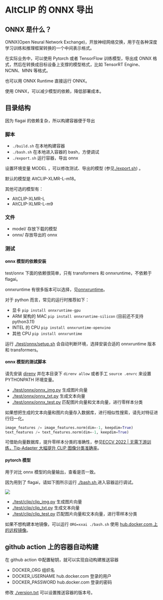 # AltCLIP 的 ONNX 导出

## ONNX 是什么？

ONNX(Open Neural Network Exchange)，开放神经网络交换，用于在各种深度学习训练和推理框架转换的一个中间表示格式。

在实际业务中，可以使用 Pytorch 或者 TensorFlow 训练模型，导出成 ONNX 格式，然后在转换成目标设备上支撑的模型格式，比如 TensorRT Engine、NCNN、MNN 等格式。

也可以用 ONNX Runtime 直接运行 ONNX。

使用 ONNX，可以减少模型的依赖，降低部署成本。

## 目录结构

因为 flagai 的依赖复杂，所以构建容器便于导出

### 脚本

* `./build.sh` 在本地构建容器
* `./bash.sh` 在本地进入容器的 bash，方便调试
* `./export.sh` 运行容器，导出 onnx

设置环境变量 MODEL ，可以修改测试、导出的模型 (参见[./export.sh](./export.sh)) 。

默认的模型是 AltCLIP-XLMR-L-m18。

其他可选的模型有：

* AltCLIP-XLMR-L
* AltCLIP-XLMR-L-m9

### 文件

* model/ 存放下载的模型
* onnx/ 存放导出的 onnx

### 测试

#### onnx 模型的依赖安装

test/onnx 下面的依赖很简单，只有 transformers 和 onnxruntime，不依赖于 flagai。

onnxruntime 有很多版本可以选择，见[onnxruntime](https://onnxruntime.ai/)。

对于 python 而言，常见的运行时推荐如下：

* 显卡 `pip install onnxruntime-gpu`
* ARM 架构的 MAC `pip install onnxruntime-silicon` (目前还不支持 python3.11)
* INTEL 的 CPU `pip install onnxruntime-openvino`
* 其他 CPU `pip install onnxruntime`

运行 [./test/onnx/setup.sh](./test/onnx/setup.sh) 会自动判断环境，选择安装合适的 onnxruntime 版本和 transformers。

#### onnx 模型的测试脚本

请先安装 [direnv](https://github.com/direnv/direnv/blob/master/README.md) 并在本目录下 `direnv allow` 或者手工 `source .envrc` 来设置 PYTHONPATH 环境变量。

* [./test/onnx/onnx_img.py](./test/onnx/onnx_img.py)  生成图片向量
* [./test/onnx/onnx_txt.py](./test/onnx/onnx_txt.py)  生成文本向量
* [./test/onnx/onnx_test.py](./test/onnx/onnx_test.py) 匹配图片向量和文本向量，进行零样本分类

如果想把生成的文本向量和图片向量存入数据库，进行相似性搜索，请先对特征进行归一化。

```python
image_features /= image_features.norm(dim=-1, keepdim=True)
text_features /= text_features.norm(dim=-1, keepdim=True)
```

可借助向量数据库，提升零样本分类的准确性，参见[ECCV 2022 | 无需下游训练，Tip-Adapter 大幅提升 CLIP 图像分类准确率](https://cloud.tencent.com/developer/article/2126102)。

#### pytorch 模型

用于对比 onnx 模型的向量输出，查看是否一致。

因为用到了 flagai，请如下图所示运行 [./bash.sh ](./bash.sh) 进入容器运行调试。

![](https://pub-b8db533c86124200a9d799bf3ba88099.r2.dev/2023/06/ei64CNo.webp)

* [./test/clip/clip_img.py](./test/clip/clip_img.py)  生成图片向量
* [./test/clip/clip_txt.py](./test/clip/clip_txt.py)  生成文本向量
* [./test/clip/clip_test.py](./test/clip/clip_test.py) 匹配图片向量和文本向量，进行零样本分类

如果不想构建本地镜像，可以运行 `ORG=xxai ./bash.sh` 使用 [hub.docker.com 上的远程镜像](https://hub.docker.com/repository/docker/xxai/altclip-onnx)。

## github action 上的容器自动构建

在 github action 中配置秘钥，就可以实现自动构建推送容器

* DOCKER_ORG
  组织名
* DOCKER_USERNAME
  hub.docker.com 登录的用户
* DOCKER_PASSWORD
  hub.docker.com 登录的密码

修改 [./version.txt](./version.txt) 可以设置推送容器的版本号。
